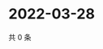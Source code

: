 # 2022-03-28

共 0 条

<!-- BEGIN WEIBO -->
<!-- 最后更新时间 Mon Mar 28 2022 17:00:50 GMT+0800 (China Standard Time) -->

<!-- END WEIBO -->
